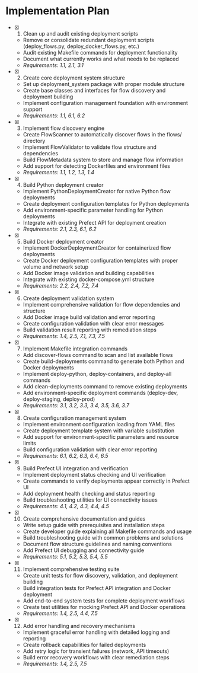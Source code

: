 # Implementation Plan

- [x] 1. Clean up and audit existing deployment scripts

  - Remove or consolidate redundant deployment scripts (deploy_flows.py, deploy_docker_flows.py, etc.)
  - Audit existing Makefile commands for deployment functionality
  - Document what currently works and what needs to be replaced
  - _Requirements: 1.1, 2.1, 3.1_

- [x] 2. Create core deployment system structure

  - Set up deployment_system package with proper module structure
  - Create base classes and interfaces for flow discovery and deployment building
  - Implement configuration management foundation with environment support
  - _Requirements: 1.1, 6.1, 6.2_

- [x] 3. Implement flow discovery engine

  - Create FlowScanner to automatically discover flows in the flows/ directory
  - Implement FlowValidator to validate flow structure and dependencies
  - Build FlowMetadata system to store and manage flow information
  - Add support for detecting Dockerfiles and environment files
  - _Requirements: 1.1, 1.2, 1.3, 1.4_

- [x] 4. Build Python deployment creator

  - Implement PythonDeploymentCreator for native Python flow deployments
  - Create deployment configuration templates for Python deployments
  - Add environment-specific parameter handling for Python deployments
  - Integrate with existing Prefect API for deployment creation
  - _Requirements: 2.1, 2.3, 6.1, 6.2_

- [x] 5. Build Docker deployment creator

  - Implement DockerDeploymentCreator for containerized flow deployments
  - Create Docker deployment configuration templates with proper volume and network setup
  - Add Docker image validation and building capabilities
  - Integrate with existing docker-compose.yml structure
  - _Requirements: 2.2, 2.4, 7.2, 7.4_

- [x] 6. Create deployment validation system

  - Implement comprehensive validation for flow dependencies and structure
  - Add Docker image build validation and error reporting
  - Create configuration validation with clear error messages
  - Build validation result reporting with remediation steps
  - _Requirements: 1.4, 2.5, 7.1, 7.3, 7.5_

- [x] 7. Implement Makefile integration commands

  - Add discover-flows command to scan and list available flows
  - Create build-deployments command to generate both Python and Docker deployments
  - Implement deploy-python, deploy-containers, and deploy-all commands
  - Add clean-deployments command to remove existing deployments
  - Add environment-specific deployment commands (deploy-dev, deploy-staging, deploy-prod)
  - _Requirements: 3.1, 3.2, 3.3, 3.4, 3.5, 3.6, 3.7_

- [x] 8. Create configuration management system

  - Implement environment configuration loading from YAML files
  - Create deployment template system with variable substitution
  - Add support for environment-specific parameters and resource limits
  - Build configuration validation with clear error reporting
  - _Requirements: 6.1, 6.2, 6.3, 6.4, 6.5_

- [x] 9. Build Prefect UI integration and verification

  - Implement deployment status checking and UI verification
  - Create commands to verify deployments appear correctly in Prefect UI
  - Add deployment health checking and status reporting
  - Build troubleshooting utilities for UI connectivity issues
  - _Requirements: 4.1, 4.2, 4.3, 4.4, 4.5_

- [x] 10. Create comprehensive documentation and guides

  - Write setup guide with prerequisites and installation steps
  - Create developer guide explaining all Makefile commands and usage
  - Build troubleshooting guide with common problems and solutions
  - Document flow structure guidelines and naming conventions
  - Add Prefect UI debugging and connectivity guide
  - _Requirements: 5.1, 5.2, 5.3, 5.4, 5.5_

- [x] 11. Implement comprehensive testing suite

  - Create unit tests for flow discovery, validation, and deployment building
  - Build integration tests for Prefect API integration and Docker deployment
  - Add end-to-end system tests for complete deployment workflows
  - Create test utilities for mocking Prefect API and Docker operations
  - _Requirements: 1.4, 2.5, 4.4, 7.5_

- [x] 12. Add error handling and recovery mechanisms
  - Implement graceful error handling with detailed logging and reporting
  - Create rollback capabilities for failed deployments
  - Add retry logic for transient failures (network, API timeouts)
  - Build error recovery workflows with clear remediation steps
  - _Requirements: 1.4, 2.5, 7.5_

